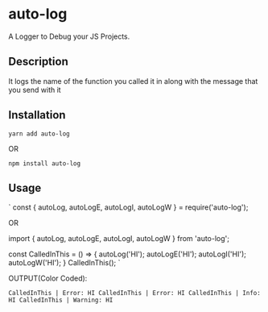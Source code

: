 # auto-log

A Logger to Debug your JS Projects.

## Description
It logs the name of the function you called it in along with the message that you send with it

## Installation

`yarn add auto-log`

OR

`npm install auto-log`

## Usage

`
const { autoLog, autoLogE, autoLogI, autoLogW } = require('auto-log');

OR

import { autoLog, autoLogE, autoLogI, autoLogW } from 'auto-log';

const CalledInThis = () => {
    autoLog('HI');
    autoLogE('HI');
    autoLogI('HI');
    autoLogW('HI');
}
CalledInThis();
`

OUTPUT(Color Coded):

`
CalledInThis | Error: HI
CalledInThis | Error: HI
CalledInThis | Info: HI
CalledInThis | Warning: HI
`
